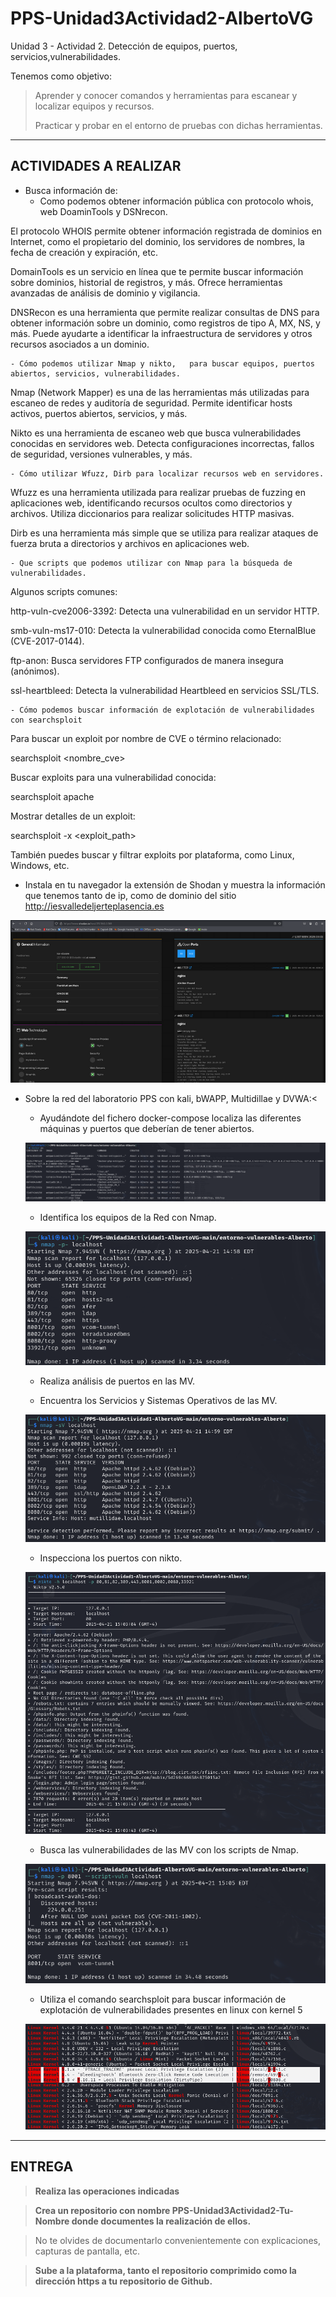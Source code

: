 # PPS-Unidad3Actividad2-AlbertoVG
Unidad 3 - Actividad 2. Detección de equipos, puertos, servicios,vulnerabilidades.

Tenemos como objetivo:

> Aprender y conocer comandos y herramientas para escanear y localizar equipos y recursos.
>
> Practicar y probar en el entorno de pruebas con dichas herramientas.
---
## ACTIVIDADES A REALIZAR
- Busca información de:
	- Como podemos obtener información pública con protocolo whois, web DoaminTools y DSNrecon.

El protocolo WHOIS permite obtener información registrada de dominios en Internet, como el propietario del dominio, los servidores de nombres, la fecha de creación y expiración, etc.

DomainTools es un servicio en línea que te permite buscar información sobre dominios, historial de registros, y más. Ofrece herramientas avanzadas de análisis de dominio y vigilancia.

DNSRecon es una herramienta que permite realizar consultas de DNS para obtener información sobre un dominio, como registros de tipo A, MX, NS, y más. Puede ayudarte a identificar la infraestructura de servidores y otros recursos asociados a un dominio.

	- Cómo podemos utilizar Nmap y nikto,   para buscar equipos, puertos abiertos, servicios, vulnerabilidades.

Nmap (Network Mapper) es una de las herramientas más utilizadas para escaneo de redes y auditoría de seguridad. Permite identificar hosts activos, puertos abiertos, servicios, y más.

Nikto es una herramienta de escaneo web que busca vulnerabilidades conocidas en servidores web. Detecta configuraciones incorrectas, fallos de seguridad, versiones vulnerables, y más.
 
	- Cómo utilizar Wfuzz, Dirb para localizar recursos web en servidores.

Wfuzz es una herramienta utilizada para realizar pruebas de fuzzing en aplicaciones web, identificando recursos ocultos como directorios y archivos. Utiliza diccionarios para realizar solicitudes HTTP masivas.

Dirb es una herramienta más simple que se utiliza para realizar ataques de fuerza bruta a directorios y archivos en aplicaciones web.

	- Que scripts que podemos utilizar con Nmap para la búsqueda de vulnerabilidades.

Algunos scripts comunes:

http-vuln-cve2006-3392: Detecta una vulnerabilidad en un servidor HTTP.

smb-vuln-ms17-010: Detecta la vulnerabilidad conocida como EternalBlue (CVE-2017-0144).

ftp-anon: Busca servidores FTP configurados de manera insegura (anónimos).

ssl-heartbleed: Detecta la vulnerabilidad Heartbleed en servicios SSL/TLS.
 
	- Cómo podemos buscar información de explotación de vulnerabilidades con searchsploit

Para buscar un exploit por nombre de CVE o término relacionado:

searchsploit <nombre_cve>

Buscar exploits para una vulnerabilidad conocida:

searchsploit apache

Mostrar detalles de un exploit:

searchsploit -x <exploit_path>

También puedes buscar y filtrar exploits por plataforma, como Linux, Windows, etc.

 
- Instala en tu navegador la extensión de Shodan y muestra la información que tenemos tanto de ip, como de dominio del sitio http://iesvalledeljerteplasencia.es

![](/images/imagen1.png)
  
- Sobre la red del laboratorio PPS con kali, bWAPP, Multidillae y DVWA:<
	- Ayudándote del fichero docker-compose localiza las diferentes máquinas y puertos que deberían de tener abiertos.

	![](/images/imagen2.png)

	- Identifica los equipos de la Red con Nmap.

	![](/images/imagen3.png)

	- Realiza análisis de puertos en las MV.
  
	- Encuentra los Servicios y Sistemas Operativos de las MV.

	![](/images/imagen4.png)

	- Inspecciona los puertos con nikto.

   	![](/images/imagen5.png)
   
	- Busca las vulnerabilidades de las MV con los scripts de Nmap.

	![](/images/imagen6.png)
  
	- Utiliza el comando searchsploit para buscar información de explotación de vulnerabilidades presentes en linux con kernel 5

   	![](/images/imagen7.png)
  
---	
## ENTREGA

>__Realiza las operaciones indicadas__

>__Crea un repositorio  con nombre PPS-Unidad3Actividad2-Tu-Nombre donde documentes la realización de ellos.__

> No te olvides de documentarlo convenientemente con explicaciones, capturas de pantalla, etc.

>__Sube a la plataforma, tanto el repositorio comprimido como la dirección https a tu repositorio de Github.__
